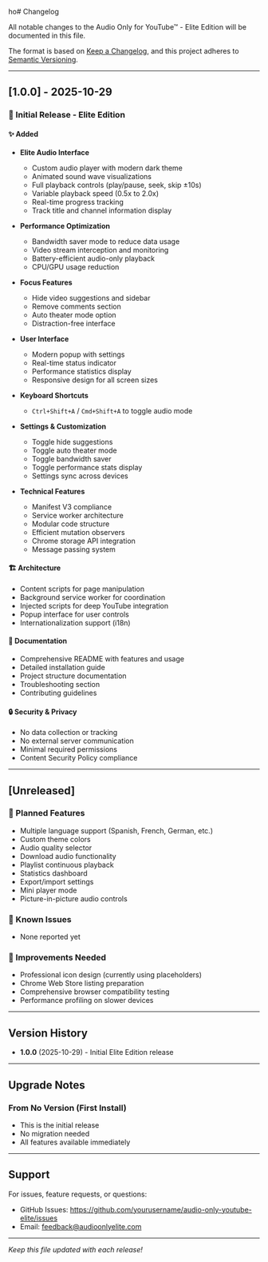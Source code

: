 ho# Changelog

All notable changes to the Audio Only for YouTube™ - Elite Edition will be documented in this file.

The format is based on [Keep a Changelog](https://keepachangelog.com/en/1.0.0/),
and this project adheres to [Semantic Versioning](https://semver.org/spec/v2.0.0.html).

---

## [1.0.0] - 2025-10-29

### 🎉 Initial Release - Elite Edition

#### ✨ Added
- **Elite Audio Interface**
  - Custom audio player with modern dark theme
  - Animated sound wave visualizations
  - Full playback controls (play/pause, seek, skip ±10s)
  - Variable playback speed (0.5x to 2.0x)
  - Real-time progress tracking
  - Track title and channel information display

- **Performance Optimization**
  - Bandwidth saver mode to reduce data usage
  - Video stream interception and monitoring
  - Battery-efficient audio-only playback
  - CPU/GPU usage reduction

- **Focus Features**
  - Hide video suggestions and sidebar
  - Remove comments section
  - Auto theater mode option
  - Distraction-free interface

- **User Interface**
  - Modern popup with settings
  - Real-time status indicator
  - Performance statistics display
  - Responsive design for all screen sizes

- **Keyboard Shortcuts**
  - `Ctrl+Shift+A` / `Cmd+Shift+A` to toggle audio mode

- **Settings & Customization**
  - Toggle hide suggestions
  - Toggle auto theater mode
  - Toggle bandwidth saver
  - Toggle performance stats display
  - Settings sync across devices

- **Technical Features**
  - Manifest V3 compliance
  - Service worker architecture
  - Modular code structure
  - Efficient mutation observers
  - Chrome storage API integration
  - Message passing system

#### 🏗️ Architecture
- Content scripts for page manipulation
- Background service worker for coordination
- Injected scripts for deep YouTube integration
- Popup interface for user controls
- Internationalization support (i18n)

#### 📝 Documentation
- Comprehensive README with features and usage
- Detailed installation guide
- Project structure documentation
- Troubleshooting section
- Contributing guidelines

#### 🔒 Security & Privacy
- No data collection or tracking
- No external server communication
- Minimal required permissions
- Content Security Policy compliance

---

## [Unreleased]

### 🔮 Planned Features
- Multiple language support (Spanish, French, German, etc.)
- Custom theme colors
- Audio quality selector
- Download audio functionality
- Playlist continuous playback
- Statistics dashboard
- Export/import settings
- Mini player mode
- Picture-in-picture audio controls

### 🐛 Known Issues
- None reported yet

### 🔧 Improvements Needed
- Professional icon design (currently using placeholders)
- Chrome Web Store listing preparation
- Comprehensive browser compatibility testing
- Performance profiling on slower devices

---

## Version History

- **1.0.0** (2025-10-29) - Initial Elite Edition release

---

## Upgrade Notes

### From No Version (First Install)
- This is the initial release
- No migration needed
- All features available immediately

---

## Support

For issues, feature requests, or questions:
- GitHub Issues: https://github.com/yourusername/audio-only-youtube-elite/issues
- Email: feedback@audioonlyelite.com

---

*Keep this file updated with each release!*
